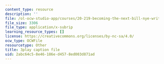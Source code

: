 ```yaml
---
content_type: resource
description: ''
file: /ol-ocw-studio-app/courses/20-219-becoming-the-next-bill-nye-writing-and-hosting-the-educational-show-january-iap-2015/2abc64c58e46186ed4578ed003d871ad_3coxJFCY3T4.srt
file_size: 3306
file_type: application/x-subrip
learning_resource_types: []
license: https://creativecommons.org/licenses/by-nc-sa/4.0/
ocw_type: OCWFile
resourcetype: Other
title: 3play caption file
uid: 2abc64c5-8e46-186e-d457-8ed003d871ad
---
```

